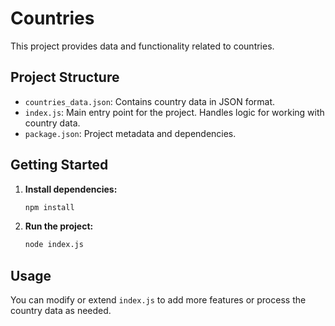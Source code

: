 # Countries

This project provides data and functionality related to countries.

## Project Structure

- `countries_data.json`: Contains country data in JSON format.
- `index.js`: Main entry point for the project. Handles logic for working with country data.
- `package.json`: Project metadata and dependencies.

## Getting Started

1. **Install dependencies:**
   ```sh
   npm install
   ```
2. **Run the project:**
   ```sh
   node index.js
   ```

## Usage

You can modify or extend `index.js` to add more features or process the country data as needed.

